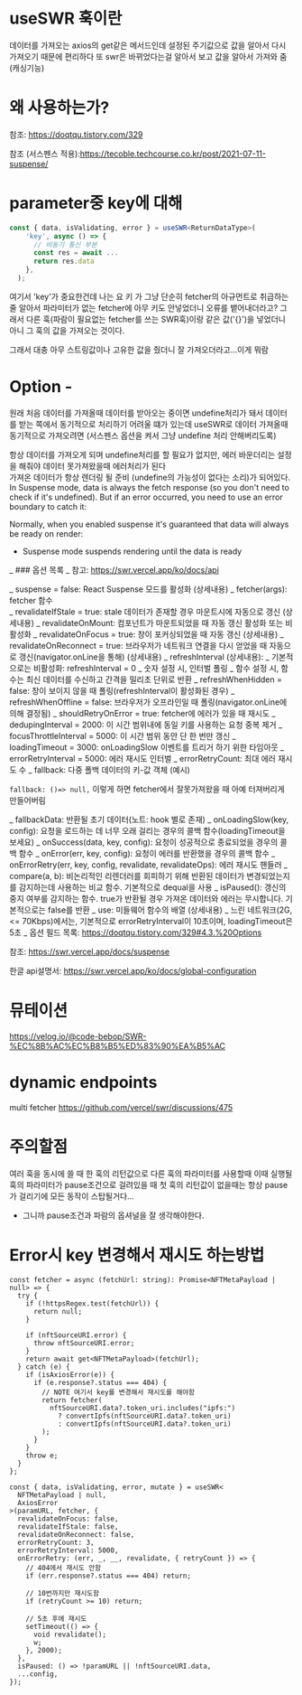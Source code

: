 # useSWR 훅이란

데이터를 가져오는 axios의 get같은 메서드인데 설정된 주기값으로 값을 알아서
다시 가져오기 때문에 편리하다
또 swr은 바뀌었다는걸 알아서 보고 값을 알아서 가져와 줌(캐싱기능)

# 왜 사용하는가?

참조: https://doqtqu.tistory.com/329

참조 (서스펜스 적용):https://tecoble.techcourse.co.kr/post/2021-07-11-suspense/

# parameter중 key에 대해

```ts
const { data, isValidating, error } = useSWR<ReturnDataType>(
    'key', async () => {
      // 비동기 통신 부분
      const res = await ...
      return res.data
    },
  );
```

여기서 'key'가 중요한건데 나는 요 키 가 그냥 단순히 fetcher의 아규먼트로 취급하는 줄
알아서 파라미터가 없는 fetcher에 아무 키도 안넣었더니 오류를 뱉어내더라고? 그래서 다른 훅(파람이 필요없는 fetcher를 쓰는 SWR훅)이랑 같은 값('{}')을 넣었더니 아니 그 훅의 값을 가져오는 것이다.

그래서 대충 아무 스트링값이나 고유한 값을 줬더니 잘 가져오더라고...이게 뭐람

# Option -

원래 처음 데이터를 가져올때 데이터를 받아오는 중이면 undefine처리가 돼서 데이터를 받는 쪽에서 동기적으로 처리하기
어려울 떄가 있는데 useSWR로 데이터 가져올때 동기적으로 가져오려면 (서스펜스 옵션을 켜서 그냥 undefine 처리 안해버리도록)

항상 데이터를 가져오게 되며 undefine처리를 할 필요가 없지만, 에러 바운더리는 설정을 해줘야 데이터 못가져왔을때 에러처리가 된다  
가져온 데이터가 항상 렌더링 될 준비 (undefine의 가능성이 없다는 소리)가 되어있다.
In Suspense mode, data is always the fetch response (so you don't need to check if it's undefined). But if an error occurred, you need to use an error boundary to catch it:

Normally, when you enabled suspense it's guaranteed that data will always be ready on render:

- Suspense mode suspends rendering until the data is ready

_ ### 옵션 목록
_ 참고: https://swr.vercel.app/ko/docs/api

_ suspense = false: React Suspense 모드를 활성화 (상세내용)
_ fetcher(args): fetcher 함수  
_ revalidateIfStale = true: stale 데이터가 존재할 경우 마운트시에 자동으로 갱신 (상세내용)
_ revalidateOnMount: 컴포넌트가 마운트되었을 때 자동 갱신 활성화 또는 비활성화
_ revalidateOnFocus = true: 창이 포커싱되었을 때 자동 갱신 (상세내용)
_ revalidateOnReconnect = true: 브라우저가 네트워크 연결을 다시 얻었을 때 자동으로 갱신(navigator.onLine을 통해) (상세내용)
_ refreshInterval (상세내용):
_ 기본적으로는 비활성화: refreshInterval = 0
_ 숫자 설정 시, 인터벌 폴링
_ 함수 설정 시, 함수는 최신 데이터를 수신하고 간격을 밀리초 단위로 반환
_ refreshWhenHidden = false: 창이 보이지 않을 때 폴링(refreshInterval이 활성화된 경우)
_ refreshWhenOffline = false: 브라우저가 오프라인일 때 폴링(navigator.onLine에 의해 결정됨)
_ shouldRetryOnError = true: fetcher에 에러가 있을 때 재시도
_ dedupingInterval = 2000: 이 시간 범위내에 동일 키를 사용하는 요청 중복 제거
_ focusThrottleInterval = 5000: 이 시간 범위 동안 단 한 번만 갱신
_ loadingTimeout = 3000: onLoadingSlow 이벤트를 트리거 하기 위한 타임아웃
_ errorRetryInterval = 5000: 에러 재시도 인터벌
_ errorRetryCount: 최대 에러 재시도 수
\_ fallback: 다중 폴백 데이터의 키-값 객체 (예시)

`fallback: ()=> null,`
이렇게 하면 fetcher에서 잘못가져왔을 때 아예 터져버리게 만들어버림

_ fallbackData: 반환될 초기 데이터(노트: hook 별로 존재)
_ onLoadingSlow(key, config): 요청을 로드하는 데 너무 오래 걸리는 경우의 콜백 함수(loadingTimeout을 보세요)
_ onSuccess(data, key, config): 요청이 성공적으로 종료되었을 경우의 콜백 함수
_ onError(err, key, config): 요청이 에러를 반환했을 경우의 콜백 함수
_ onErrorRetry(err, key, config, revalidate, revalidateOps): 에러 재시도 핸들러
_ compare(a, b): 비논리적인 리렌더러를 회피하기 위해 반환된 데이터가 변경되었는지를 감지하는데 사용하는 비교 함수. 기본적으로 dequal을 사용
_ isPaused(): 갱신의 중지 여부를 감지하는 함수. true가 반환될 경우 가져온 데이터와 에러는 무시합니다. 기본적으로는 false를 반환
_ use: 미들웨어 함수의 배열 (상세내용)
_ 느린 네트워크(2G, <= 70Kbps)에서는, 기본적으로 errorRetryInterval이 10초이며, loadingTimeout은 5초
_ 옵션 필드 목록: https://doqtqu.tistory.com/329#4.3.%20Options

참조: https://swr.vercel.app/docs/suspense

한글 api설명서: https://swr.vercel.app/ko/docs/global-configuration

# 뮤테이션

https://velog.io/@code-bebop/SWR-%EC%8B%AC%EC%B8%B5%ED%83%90%EA%B5%AC

# dynamic endpoints

multi fetcher
https://github.com/vercel/swr/discussions/475

# 주의할점

여러 훅을 동시에 쓸 때
한 훅의 리턴값으로 다른 훅의 파라미터를 사용할때
이때 실행될 훅의 파라미터가 pause조건으로 걸려있을 때
첫 훅의 리턴값이 없을때는 항상 pause가 걸리기에 모든 동작이 스탑될거다...

- 그니까 pause조건과 파람의 옵셔널을 잘 생각해야한다.

# Error시 key 변경해서 재시도 하는방법

```tsx
const fetcher = async (fetchUrl: string): Promise<NFTMetaPayload | null> => {
  try {
    if (!httpsRegex.test(fetchUrl)) {
      return null;
    }

    if (nftSourceURI.error) {
      throw nftSourceURI.error;
    }
    return await get<NFTMetaPayload>(fetchUrl);
  } catch (e) {
    if (isAxiosError(e)) {
      if (e.response?.status === 404) {
        // NOTE 여기서 key를 변경해서 재시도를 해야함
        return fetcher(
          nftSourceURI.data?.token_uri.includes("ipfs:")
            ? convertIpfs(nftSourceURI.data?.token_uri)
            : convertIpfs(nftSourceURI.data?.token_uri)
        );
      }
    }
    throw e;
  }
};

const { data, isValidating, error, mutate } = useSWR<
  NFTMetaPayload | null,
  AxiosError
>(paramURL, fetcher, {
  revalidateOnFocus: false,
  revalidateIfStale: false,
  revalidateOnReconnect: false,
  errorRetryCount: 3,
  errorRetryInterval: 5000,
  onErrorRetry: (err, _, __, revalidate, { retryCount }) => {
    // 404에서 재시도 안함
    if (err.response?.status === 404) return;

    // 10번까지만 재시도함
    if (retryCount >= 10) return;

    // 5초 후에 재시도
    setTimeout(() => {
      void revalidate();
      w;
    }, 2000);
  },
  isPaused: () => !paramURL || !nftSourceURI.data,
  ...config,
});
```
